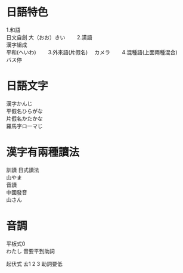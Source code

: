 # 日語特色  
1.和語    
日文自創
大（おお）きい　　
2.漢語  
漢字組成  
平和(へいわ)　　
3.外來語(片假名)　
カメラ　　
4.混種語(上面兩種混合)   
バス停  

# 日語文字  
漢字かんじ　　  
平假名ひらがな　　  
片假名かたかな　　  
羅馬字ロ一マじ    

# 漢字有兩種讀法   
訓讀
日式讀法  
山やま  
音讀  
中國發音  
山さん  

# 音調  
平板式0  
わたし
音要平到助詞  

起伏式
ㄊ1
2
3
助詞要低  



